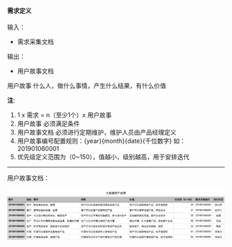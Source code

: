 #### 需求定义

输入：
* 需求采集文档

输出：
* 用户故事文档

用户故事
什么人，做什么事情，产生什么结果，有什么价值

**注**: 
1. 1 x 需求 = n（至少1个）x 用户故事
2. 用户故事 必须满足条件
3. 用户故事文档 必须进行定期维护，维护人员由产品经理定义
4. 用户故事编号配置规则：{year}{month}{date}{千位数字} 如：201901060001 
5. 优先级定义范围为（0~150），值越小，级别越高，用于安排迭代

---

用户故事文档：

![](/assets/customer_story.png)



